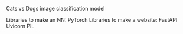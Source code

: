 Cats vs Dogs image classification model

Libraries to make an NN:
PyTorch
Libraries to make a website:
FastAPI
Uvicorn
PIL
